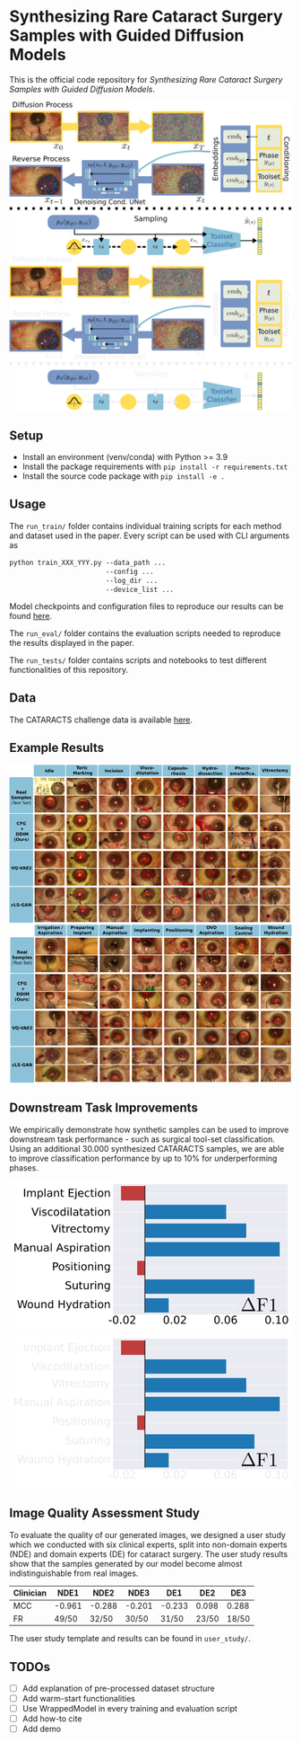 # Synthesizing Rare Cataract Surgery Samples with Guided Diffusion Models

This is the official code repository for *Synthesizing Rare Cataract Surgery Samples with Guided Diffusion Models*.

![](figures/model.png#gh-light-mode-only)
![](figures/model_dark_mode.png#gh-dark-mode-only)

## Setup
* Install an environment (venv/conda) with Python >= 3.9
* Install the package requirements with ```pip install -r requirements.txt```
* Install the source code package with ```pip install -e .```

## Usage

The ```run_train/``` folder contains individual training scripts for each method and dataset used in the paper.
Every script can be used with CLI arguments as
```
python train_XXX_YYY.py --data_path ... 
                        --config ... 
                        --log_dir ... 
                        --device_list ...
```

Model checkpoints and configuration files to reproduce our results can be found [here](https://drive.google.com/drive/folders/1w-WSwbHDmg-ltMaoiKuPTYBGrWJOZqcw?usp=sharing).

The ```run_eval/``` folder contains the evaluation scripts needed to reproduce the results displayed in the paper.

The ```run_tests/``` folder contains scripts and notebooks to test different functionalities of this repository.

## Data

The CATARACTS challenge data is available [here](https://cataracts.grand-challenge.org/).

## Example Results

![](figures/qual_examples_test_set.png)

## Downstream Task Improvements

We empirically demonstrate how synthetic samples can be used to improve downstream task performance - such as surgical tool-set classification.
Using an additional 30.000 synthesized CATARACTS samples, we are able to improve classification performance by up to 10% for underperforming phases.

![](figures/performance_change.png#gh-light-mode-only)
![](figures/performance_change_dark_mode.png#gh-dark-mode-only)

## Image Quality Assessment Study

To evaluate the quality of our generated images, we designed a user study which we conducted with six clinical experts, split into non-domain experts (NDE) and domain experts (DE) for cataract surgery. The user study results show that the samples generated by our model become almost indistinguishable from real images.

| Clinician | NDE1 | NDE2 | NDE3 | DE1 | DE2 | DE3 |
|-----------|------|------|------|-----|-----|-----|
| MCC       | -0.961| -0.288 | -0.201 | -0.233 | 0.098 | 0.288 |
| FR        | 49/50 | 32/50 | 30/50 | 31/50 | 23/50 | 18/50 |

The user study template and results can be found in ```user_study/```.

## TODOs

* [ ] Add explanation of pre-processed dataset structure 
* [ ] Add warm-start functionalities
* [ ] Use WrappedModel in every training and evaluation script
* [ ] Add how-to cite
* [ ] Add demo
